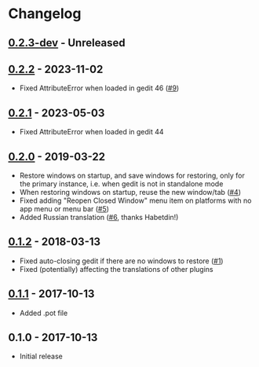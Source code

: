 # Changelog

## [0.2.3-dev][Unreleased] - Unreleased

## [0.2.2] - 2023-11-02
* Fixed AttributeError when loaded in gedit 46 ([#9])

## [0.2.1] - 2023-05-03
* Fixed AttributeError when loaded in gedit 44

## [0.2.0] - 2019-03-22
* Restore windows on startup, and save windows for restoring, only for
  the primary instance, i.e. when gedit is not in standalone mode
* When restoring windows on startup, reuse the new window/tab ([#4])
* Fixed adding "Reopen Closed Window" menu item on platforms with no app
  menu or menu bar ([#5])
* Added Russian translation ([#6], thanks Habetdin!)

## [0.1.2] - 2018-03-13
* Fixed auto-closing gedit if there are no windows to restore ([#1])
* Fixed (potentially) affecting the translations of other plugins

## [0.1.1] - 2017-10-13
* Added .pot file

## 0.1.0 - 2017-10-13
* Initial release


[Unreleased]: https://github.com/jefferyto/gedit-ex-mortis/compare/0.2.2...main
[0.2.2]: https://github.com/jefferyto/gedit-ex-mortis/compare/0.2.1...0.2.2
[0.2.1]: https://github.com/jefferyto/gedit-ex-mortis/compare/0.2.0...0.2.1
[0.2.0]: https://github.com/jefferyto/gedit-ex-mortis/compare/0.1.2...0.2.0
[0.1.2]: https://github.com/jefferyto/gedit-ex-mortis/compare/0.1.1...0.1.2
[0.1.1]: https://github.com/jefferyto/gedit-ex-mortis/compare/0.1.0...0.1.1

[#1]: https://github.com/jefferyto/gedit-ex-mortis/issues/1
[#4]: https://github.com/jefferyto/gedit-ex-mortis/issues/4
[#5]: https://github.com/jefferyto/gedit-ex-mortis/issues/5
[#6]: https://github.com/jefferyto/gedit-ex-mortis/pull/6
[#9]: https://github.com/jefferyto/gedit-ex-mortis/issues/9

